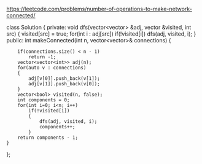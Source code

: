https://leetcode.com/problems/number-of-operations-to-make-network-connected/

class Solution {
private:
    void dfs(vector<vector<int>> &adj, vector<bool> &visited, int src)
    {
        visited[src] = true;
        for(int i : adj[src])
            if(!visited[i])
                dfs(adj, visited, i);
    }
public:
    int makeConnected(int n, vector<vector<int>>& connections) {
        
        if(connections.size() < n - 1)
            return -1;
        vector<vector<int>> adj(n);
        for(auto v : connections)
        {
            adj[v[0]].push_back(v[1]);
            adj[v[1]].push_back(v[0]);
        }
        vector<bool> visited(n, false);
        int components = 0;
        for(int i=0; i<n; i++)
            if(!visited[i])
            {
                dfs(adj, visited, i);
                components++;
            }
        return components - 1;
    }
};